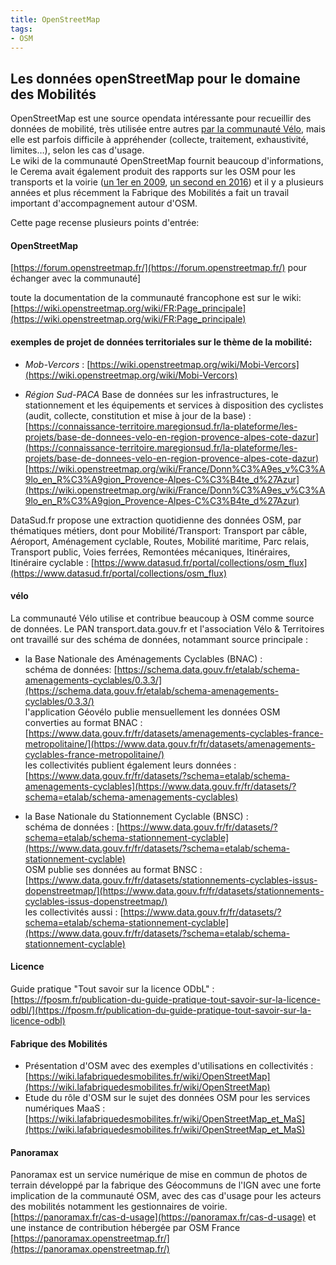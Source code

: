 ```yaml
---
title: OpenStreetMap
tags:
- OSM
---
```


## Les données openStreetMap pour le domaine des Mobilités

OpenStreetMap est une source opendata intéressante pour recueillir des données de mobilité, très utilisée entre autres [par la communauté Vélo](#-vélo), mais elle est parfois difficile à appréhender (collecte, traitement, exhaustivité, limites…), selon les cas d'usage.  
Le wiki de la communauté OpenStreetMap fournit beaucoup d'informations, le Cerema avait également produit des rapports sur les OSM pour les transports et la voirie ([un 1er en 2009](https://www.expertises-territoires.fr/upload/docs/application/pdf/2025-05/rapport-osm-cetemed-2009.pdf), [un second en 2016](https://www.expertises-territoires.fr/upload/docs/application/pdf/2025-05/osm_services_publics_-_cerema-2016.pdf)) et  il y a plusieurs années et plus récemment la Fabrique des Mobilités a fait un travail important d'accompagnement autour d'OSM.

Cette page recense plusieurs points d'entrée:

#### OpenStreetMap
[https://forum.openstreetmap.fr/](https://forum.openstreetmap.fr/) pour échanger avec la communauté]

toute la documentation de la communauté francophone est sur le wiki:
[https://wiki.openstreetmap.org/wiki/FR:Page_principale](https://wiki.openstreetmap.org/wiki/FR:Page_principale) 

#### exemples de projet de données territoriales sur le thème de la mobilité:
- *Mob-Vercors* : [https://wiki.openstreetmap.org/wiki/Mobi-Vercors](https://wiki.openstreetmap.org/wiki/Mobi-Vercors)

- *Région Sud-PACA*  Base de données sur les infrastructures, le stationnement et les équipements et services à disposition des cyclistes (audit, collecte, constitution et mise à jour de la base) :
[https://connaissance-territoire.maregionsud.fr/la-plateforme/les-projets/base-de-donnees-velo-en-region-provence-alpes-cote-dazur](https://connaissance-territoire.maregionsud.fr/la-plateforme/les-projets/base-de-donnees-velo-en-region-provence-alpes-cote-dazur)  
[https://wiki.openstreetmap.org/wiki/France/Donn%C3%A9es_v%C3%A9lo_en_R%C3%A9gion_Provence-Alpes-C%C3%B4te_d%27Azur](https://wiki.openstreetmap.org/wiki/France/Donn%C3%A9es_v%C3%A9lo_en_R%C3%A9gion_Provence-Alpes-C%C3%B4te_d%27Azur)

DataSud.fr propose une extraction quotidienne des données OSM, par thématiques métiers, dont pour Mobilité/Transport: Transport par câble, Aéroport, Aménagement cyclable, Routes, Mobilité maritime, Parc relais, Transport public, Voies ferrées, Remontées mécaniques, Itinéraires, Itinéraire cyclable : [https://www.datasud.fr/portal/collections/osm_flux](https://www.datasud.fr/portal/collections/osm_flux)

#### vélo
La communauté Vélo utilise et contribue beaucoup à OSM comme source de données. Le PAN transport.data.gouv.fr et l'association Vélo & Territoires ont travaillé sur des schéma de données, notammant source principale :

- la Base Nationale des Aménagements Cyclables (BNAC) :  
        schéma de données: [https://schema.data.gouv.fr/etalab/schema-amenagements-cyclables/0.3.3/](https://schema.data.gouv.fr/etalab/schema-amenagements-cyclables/0.3.3/)  
        l'application Géovélo publie mensuellement les données OSM converties au format BNAC : [https://www.data.gouv.fr/fr/datasets/amenagements-cyclables-france-metropolitaine/](https://www.data.gouv.fr/fr/datasets/amenagements-cyclables-france-metropolitaine/)  
        les collectivités publient également leurs données : [https://www.data.gouv.fr/fr/datasets/?schema=etalab/schema-amenagements-cyclables](https://www.data.gouv.fr/fr/datasets/?schema=etalab/schema-amenagements-cyclables)
  
 - la Base Nationale du Stationnement Cyclable (BNSC) :  
        schéma de données : [https://www.data.gouv.fr/fr/datasets/?schema=etalab/schema-stationnement-cyclable](https://www.data.gouv.fr/fr/datasets/?schema=etalab/schema-stationnement-cyclable)  
        OSM publie ses données au format BNSC : [https://www.data.gouv.fr/fr/datasets/stationnements-cyclables-issus-dopenstreetmap/](https://www.data.gouv.fr/fr/datasets/stationnements-cyclables-issus-dopenstreetmap/)  
        les collectivités aussi : [https://www.data.gouv.fr/fr/datasets/?schema=etalab/schema-stationnement-cyclable](https://www.data.gouv.fr/fr/datasets/?schema=etalab/schema-stationnement-cyclable)  


#### Licence
Guide pratique "Tout savoir sur la licence ODbL" : [https://fposm.fr/publication-du-guide-pratique-tout-savoir-sur-la-licence-odbl/](https://fposm.fr/publication-du-guide-pratique-tout-savoir-sur-la-licence-odbl) 

#### Fabrique des Mobilités
-    Présentation d'OSM avec des exemples d'utilisations en collectivités : [https://wiki.lafabriquedesmobilites.fr/wiki/OpenStreetMap](https://wiki.lafabriquedesmobilites.fr/wiki/OpenStreetMap)
-    Etude du rôle d'OSM sur le sujet des données OSM pour les services numériques MaaS : [https://wiki.lafabriquedesmobilites.fr/wiki/OpenStreetMap_et_MaS](https://wiki.lafabriquedesmobilites.fr/wiki/OpenStreetMap_et_MaS)

#### Panoramax
Panoramax est un service numérique de mise en commun de photos de terrain développé par la fabrique des Géocommuns de l'IGN avec une forte implication de la communauté OSM,
avec des cas d'usage pour les acteurs des mobilités notamment les gestionnaires de voirie.
[https://panoramax.fr/cas-d-usage](https://panoramax.fr/cas-d-usage) 
et une instance de contribution hébergée par OSM France [https://panoramax.openstreetmap.fr/](https://panoramax.openstreetmap.fr/)
